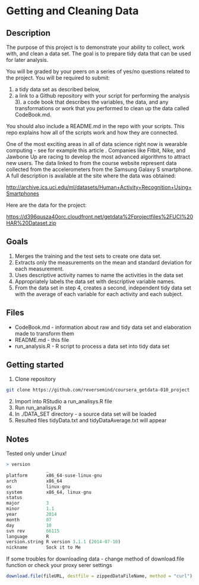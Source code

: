 
# Getting and Cleaning Data

## Description

The purpose of this project is to demonstrate your ability to collect, work with, and clean a data set. The goal is to prepare tidy data that can be used for later analysis. 

You will be graded by your peers on a series of yes/no questions related to the project. You will be required to submit: 

1. a tidy data set as described below, 
2. a link to a Github repository with your script for performing the analysis
3). a code book that describes the variables, the data, and any transformations or work that you performed to clean up the data called CodeBook.md. 

You should also include a README.md in the repo with your scripts. This repo explains how all of the scripts work and how they are connected.  

One of the most exciting areas in all of data science right now is wearable computing - see for example this article . Companies like Fitbit, Nike, and Jawbone Up are racing to develop the most advanced algorithms to attract new users. The data linked to from the course website represent data collected from the accelerometers from the Samsung Galaxy S smartphone. A full description is available at the site where the data was obtained: 

http://archive.ics.uci.edu/ml/datasets/Human+Activity+Recognition+Using+Smartphones 

Here are the data for the project: 

https://d396qusza40orc.cloudfront.net/getdata%2Fprojectfiles%2FUCI%20HAR%20Dataset.zip 


## Goals
1. Merges the training and the test sets to create one data set.
2. Extracts only the measurements on the mean and standard deviation for each measurement. 
3. Uses descriptive activity names to name the activities in the data set
4. Appropriately labels the data set with descriptive variable names. 
5. From the data set in step 4, creates a second, independent tidy data set with the average of each variable for each activity and each subject.

## Files

* CodeBook.md - information about raw and tidy data set and elaboration made to transform them
* README.md - this file
* run_analysis.R - R script to process a data set into tidy data set


## Getting started

1. Clone repository
```bash
git clone https://github.com/reversemind/coursera_getdata-010_project
```
2. Import into RStudio a run_analisys.R file
3. Run run_analisys.R
4. In ./DATA_SET directory - a source data set will be loaded
5. Resulted files tidyData.txt and tidyDataAverage.txt will appear


## Notes

Tested only under Linux!

```R
> version
               _                           
platform       x86_64-suse-linux-gnu       
arch           x86_64                      
os             linux-gnu                   
system         x86_64, linux-gnu           
status                                     
major          3                           
minor          1.1                         
year           2014                        
month          07                          
day            10                          
svn rev        66115                       
language       R                           
version.string R version 3.1.1 (2014-07-10)
nickname       Sock it to Me
```


If some troubles for downloading data - change method of download.file function or check your proxy serer settings

```R
download.file(fileURL, destfile = zippedDataFileName, method = "curl")
```

